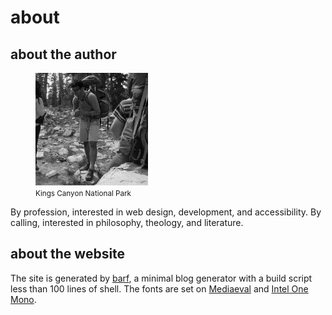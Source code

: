 # about

## about the author

<figure>
	<img src="/public/dither_it_self.jpeg" alt="Backpacking in Kings Canyon National Park (September 2019)" width="180">
	<figcaption>
		<small>Kings Canyon National Park</small>
	</figcaption>
</figure>

By profession, interested in web design, development, and accessibility. By calling, interested in philosophy, theology, and literature.

## about the website

The site is generated by [barf](https://barf.btxx.org/), a minimal blog generator with a build script less than 100 lines of shell. The fonts are set on [Mediaeval](https://www.stormtype.com/families/mediaeval) and [Intel One Mono](https://www.intel.com/content/www/us/en/company-overview/one-monospace-font.html).